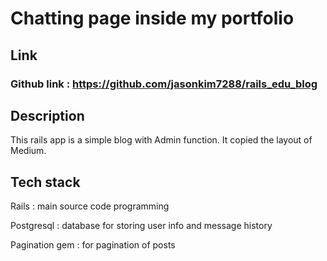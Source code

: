 # Chatting page inside my portfolio

## Link
### Github link : https://github.com/jasonkim7288/rails_edu_blog

## Description
This rails app is a simple blog with Admin function. It copied the layout of Medium.

## Tech stack

Rails : main source code programming

Postgresql : database for storing user info and message history

Pagination gem : for pagination of posts
